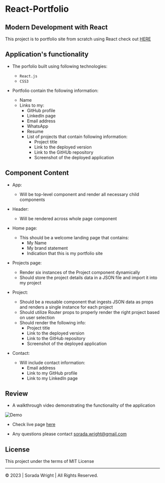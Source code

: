# React-Portfolio

## Modern Development with React

This project is to portfolio site from scratch using React check out [HERE](https://soradaw.github.io/react-portfolio/)
 
## Application's functionality

* The porfolio built using following technologies:
  * `React.js`
  * `CSS3`

* Portfolio contain the following information:
  * Name
  * Links to my:
    * GitHub profile
    * LinkedIn page
    * Email address
    * WhatsApp
    * Resume
    * List of projects that contain following information:
      * Project title
      * Link to the deployed version
      * Link to the GitHUb repository
      * Screenshot of the deployed application

## Component Content

* App:
  * Will be top-level component and render all necessary child components

* Header:
  * Will be rendered across whole page component 

* Home page:
  * This should be a welcome landing page that contains:
    * My Name
    * My brand statement
    * Indication that this is my portfolio site

* Projects page:
  * Render six instances of the Project component dynamically
  * Should store the project details data in a JSON file and import it into my project

* Project:
  * Should be a reusable component that ingests JSON data as props and renders a single instance for each project
  * Should utilize Router props to properly render the right project based on user selection
  * Should render the following info:
    * Project title
    * Link to the deployed version
    * Link to the GitHub repository
    * Screenshot of the deployed application

* Contact:
  * Will include contact information:
    * Email address
    * Link to my GitHub profile
    * Link to my LinkedIn page

## Review

* A walkthrough video demonstrating the functionality of the application

![Demo](./public/images/React_Portfolio.gif)

* Check live page [here](https://soradaw.github.io/react-portfolio/)

* Any questions please contact sorada.wright@gmail.com

## License

This project under the terms of MIT License

---

© 2023 | Sorada Wright | All Rights Reserved.

